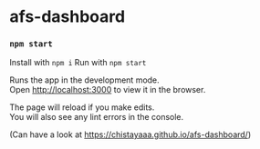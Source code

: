 # afs-dashboard

### `npm start`

Install with `npm i`
Run with `npm start`

Runs the app in the development mode.\
Open [http://localhost:3000](http://localhost:3000) to view it in the browser.

The page will reload if you make edits.\
You will also see any lint errors in the console.

(Can have a look at https://chistayaaa.github.io/afs-dashboard/) 
